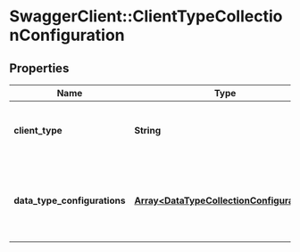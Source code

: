 # SwaggerClient::ClientTypeCollectionConfiguration

## Properties
Name | Type | Description | Notes
------------ | ------------- | ------------- | -------------
**client_type** | **String** | The client type for which this data collection frequency setting applies | 
**data_type_configurations** | [**Array&lt;DataTypeCollectionConfiguration&gt;**](DataTypeCollectionConfiguration.md) | The set of data collection type configurations, one for each data collection type | 


